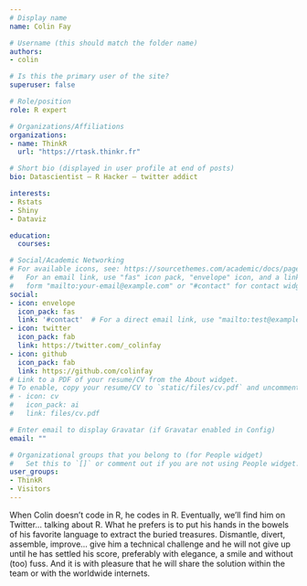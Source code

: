 ```yaml
---
# Display name
name: Colin Fay

# Username (this should match the folder name)
authors:
- colin

# Is this the primary user of the site?
superuser: false

# Role/position
role: R expert

# Organizations/Affiliations
organizations:
- name: ThinkR
  url: "https://rtask.thinkr.fr"

# Short bio (displayed in user profile at end of posts)
bio: Datascientist – R Hacker – twitter addict

interests:
- Rstats
- Shiny
- Dataviz

education:
  courses:

# Social/Academic Networking
# For available icons, see: https://sourcethemes.com/academic/docs/page-builder/#icons
#   For an email link, use "fas" icon pack, "envelope" icon, and a link in the
#   form "mailto:your-email@example.com" or "#contact" for contact widget.
social:
- icon: envelope
  icon_pack: fas
  link: '#contact'  # For a direct email link, use "mailto:test@example.org".
- icon: twitter
  icon_pack: fab
  link: https://twitter.com/_colinfay
- icon: github
  icon_pack: fab
  link: https://github.com/colinfay
# Link to a PDF of your resume/CV from the About widget.
# To enable, copy your resume/CV to `static/files/cv.pdf` and uncomment the lines below.
# - icon: cv
#   icon_pack: ai
#   link: files/cv.pdf

# Enter email to display Gravatar (if Gravatar enabled in Config)
email: ""

# Organizational groups that you belong to (for People widget)
#   Set this to `[]` or comment out if you are not using People widget.
user_groups:
- ThinkR
- Visitors
---
```


When Colin doesn’t code in R, he codes in R. Eventually, we’ll find him on Twitter… talking about R. What he prefers is to put his hands in the bowels of his favorite language to extract the buried treasures.
Dismantle, divert, assemble, improve… give him a technical challenge and he will not give up until he has settled his score, preferably with elegance, a smile and without (too) fuss. And it is with pleasure that he will share the solution within the team or with the worldwide internets.
